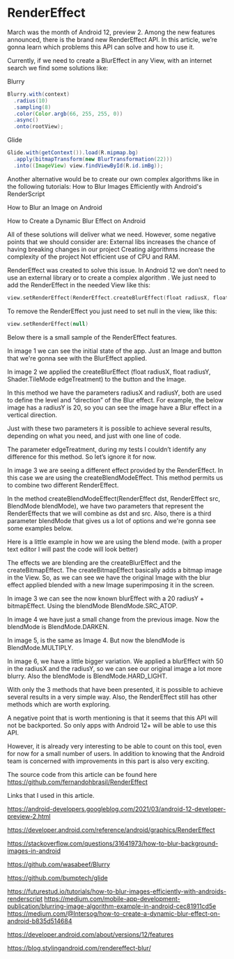 # RenderEffect

March was the month of Android 12, preview 2. Among the new features announced, there is the brand new RenderEffect API. In this article, we’re gonna learn which problems this API can solve and how to use it.

Currently, if we need to create a BlurEffect in any View, with an internet search we find some solutions like:

Blurry
```java
Blurry.with(context)
  .radius(10)
  .sampling(8)
  .color(Color.argb(66, 255, 255, 0))
  .async()
  .onto(rootView);
```

Glide
```java
Glide.with(getContext()).load(R.mipmap.bg)
  .apply(bitmapTransform(new BlurTransformation(22)))
  .into((ImageView) view.findViewById(R.id.imBg));
```

Another alternative would be to create our own complex algorithms like in the following tutorials:
How to Blur Images Efficiently with Android's RenderScript

How to Blur an Image on Android

How to Create a Dynamic Blur Effect on Android 

All of these solutions will deliver what we need. However, some negative points that we should consider are: 
External libs increases the chance of having breaking changes in our project
Creating algorithms increase the complexity of the project
Not efficient use of CPU and RAM.

RenderEffect was created to solve this issue. In Android 12 we don’t need to use an external library or to create a complex algorithm . We just need to add the RenderEffect in the needed View like this:
```kotlin
view.setRenderEffect(RenderEffect.createBlurEffect(float radiusX, float radiusY, TileMode edgeTreatment))
```
To remove the RenderEffect you just need to set null in the view, like this:
```kotlin
view.setRenderEffect(null)
````

Below there is a small sample of the RenderEffect features.

In image 1 we can see the initial state of the app. Just an Image and button that we're gonna see with the BlurEffect applied.


In image 2 we applied the createBlurEffect (float radiusX, float radiusY, Shader.TileMode edgeTreatment) to the button and the Image.

In this method we have the parameters radiusX and radiusY, both are used to define the level and “direction” of the Blur effect. For example, the below image has a radiusY is 20, so you can see the image have a Blur effect in a vertical direction.

Just with these two parameters it is possible to achieve several results, depending on what you need, and just with one line of code.

The parameter edgeTreatment, during my tests I couldn’t identify any difference for this method. So let’s ignore it for now.

In image 3 we are seeing a different effect provided by the RenderEffect. In this case we are using the createBlendModeEffect. This method permits us to combine two different RenderEffect.

In the method createBlendModeEffect(RenderEffect dst, RenderEffect src, BlendMode blendMode), we have two parameters that represent the RenderEffects that we will combine as dst and src. Also, there is a third parameter blendMode that gives us a lot of options and we're gonna see some examples below.

Here is a little example in how we are using the blend mode.
(with a proper text editor I will past the code will look better)

The effects we are blending are the createBlurEffect and the createBitmapEffect. The createBitmapEffect basically adds a bitmap image in the View. So, as we can see we have the original Image with the blur effect applied blended with a new Image superimposing it in the screen.

In image 3 we can see the now known blurEffect with a 20 radiusY + bitmapEffect. Using the blendMode BlendMode.SRC_ATOP.

In image 4 we have just a small change from the previous image. Now the blendMode is BlendMode.DARKEN.

In image 5, is the same as Image 4. But now the blendMode is BlendMode.MULTIPLY.

In image 6, we have a little bigger variation. We applied a blurEffect with 50 in the radiusX and the radiusY, so we can see our original image a lot more blurry. Also the blendMode is BlendMode.HARD_LIGHT.


With only the 3 methods that have been presented, it is possible to achieve several results in a very simple way. Also, the RenderEffect still has other methods which are worth exploring.

A negative point that is worth mentioning is that it seems that this API will not be backported. So only apps with Android 12+ will be able to use this API.

However, it is already very interesting to be able to count on this tool, even for now for a small number of users. In addition to knowing that the Android team is concerned with improvements in this part is also very exciting.


The source code from this article can be found here https://github.com/fernandohbrasil/RenderEffect

Links that I used in this article.

https://android-developers.googleblog.com/2021/03/android-12-developer-preview-2.html

https://developer.android.com/reference/android/graphics/RenderEffect 

https://stackoverflow.com/questions/31641973/how-to-blur-background-images-in-android

https://github.com/wasabeef/Blurry 

https://github.com/bumptech/glide 

https://futurestud.io/tutorials/how-to-blur-images-efficiently-with-androids-renderscript
https://medium.com/mobile-app-development-publication/blurring-image-algorithm-example-in-android-cec81911cd5e
https://medium.com/@Intersog/how-to-create-a-dynamic-blur-effect-on-android-b835d514684

https://developer.android.com/about/versions/12/features

https://blog.stylingandroid.com/rendereffect-blur/
